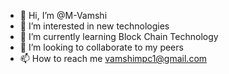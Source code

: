 - 👋 Hi, I’m @M-Vamshi
- 👀 I’m interested in new technologies 
- 🌱 I’m currently learning Block Chain Technology 
- 💞️ I’m looking to collaborate to my peers
- 📫 How to reach me vamshimpc1@gmail.com

<!---
M-Vamshi/M-Vamshi is a ✨ special ✨ repository because its `README.md` (this file) appears on your GitHub profile.
You can click the Preview link to take a look at your changes.
--->
